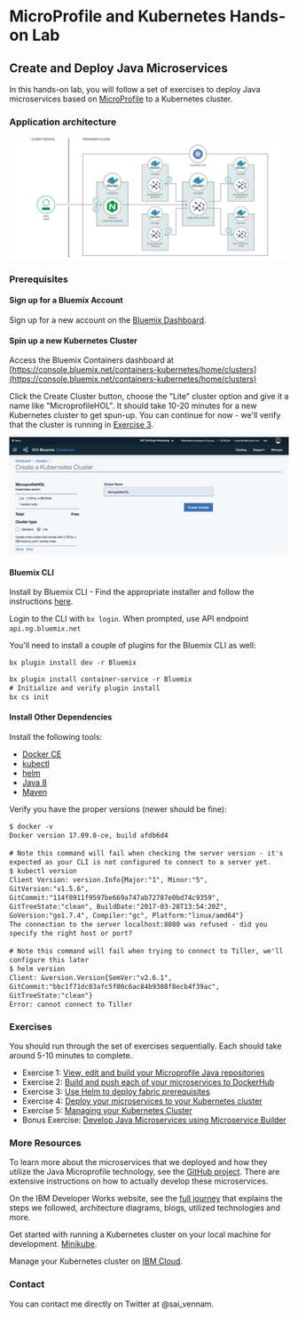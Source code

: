 # MicroProfile and Kubernetes Hands-on Lab
## Create and Deploy Java Microservices

In this hands-on lab, you will follow a set of exercises to deploy Java microservices based on [MicroProfile](http://microprofile.io) to a Kubernetes cluster. 

### Application architecture
<img src="images/Architecture.png"  width="1000">

### Prerequisites

#### Sign up for a Bluemix Account

Sign up for a new account on the [Bluemix Dashboard](https://console.ng.bluemix.net/).

#### Spin up a new Kubernetes Cluster

Access the Bluemix Containers dashboard at [https://console.bluemix.net/containers-kubernetes/home/clusters](https://console.bluemix.net/containers-kubernetes/home/clusters)

Click the Create Cluster button, choose the "Lite" cluster option and give it a name like "MicroprofileHOL". It should take 10-20 minutes for a new Kubernetes cluster to get spun-up. You can continue for now - we'll verify that the cluster is running in [Exercise 3](ex3.md).

<img src="images/newcluster.png"  width="800">

#### Bluemix CLI

Install by Bluemix CLI - Find the appropriate installer and follow the instructions [here](https://console.bluemix.net/docs/cli/index.html#downloads).

Login to the CLI with `bx login`. When prompted, use API endpoint `api.ng.bluemix.net`

You'll need to install a couple of plugins for the Bluemix CLI as well:

```
bx plugin install dev -r Bluemix
```

```
bx plugin install container-service -r Bluemix
# Initialize and verify plugin install
bx cs init
```

#### Install Other Dependencies

Install the following tools:
* [Docker CE](https://www.docker.com/community-edition)
* [kubectl](https://kubernetes.io/docs/tasks/tools/install-kubectl/)
* [helm](https://github.com/kubernetes/helm)
* [Java 8](http://www.oracle.com/technetwork/java/javase/downloads/jdk8-downloads-2133151.html)
* [Maven](https://maven.apache.org/install.html)

Verify you have the proper versions (newer should be fine):
```
$ docker -v
Docker version 17.09.0-ce, build afdb6d4

# Note this command will fail when checking the server version - it's expected as your CLI is not configured to connect to a server yet.
$ kubectl version
Client Version: version.Info{Major:"1", Minor:"5", GitVersion:"v1.5.6", GitCommit:"114f8911f9597be669a747ab72787e0bd74c9359", GitTreeState:"clean", BuildDate:"2017-03-28T13:54:20Z", GoVersion:"go1.7.4", Compiler:"gc", Platform:"linux/amd64"}
The connection to the server localhost:8080 was refused - did you specify the right host or port?

# Note this command will fail when trying to connect to Tiller, we'll configure this later
$ helm version
Client: &version.Version{SemVer:"v2.6.1", GitCommit:"bbc1f71dc03afc5f00c6ac84b9308f8ecb4f39ac", GitTreeState:"clean"}
Error: cannot connect to Tiller
```

### Exercises

You should run through the set of exercises sequentially. Each should take around 5-10 minutes to complete.

* Exercise 1: [View, edit and build your Microprofile Java repositories](exercises/ex1.md)
* Exercise 2: [Build and push each of your microservices to DockerHub](exercises/ex2.md)
* Exercise 3: [Use Helm to deploy fabric prerequisites](exercises/ex3.md)
* Exercise 4: [Deploy your microservices to your Kubernetes cluster](exercises/ex4.md)
* Exercise 5: [Managing your Kubernetes Cluster](exercises/ex5.md)
* Bonus Exercise: [Develop Java Microservices using Microservice Builder](exercises/ex_bonus.md)

### More Resources

To learn more about the microservices that we deployed and how they utilize the Java Microprofile technology, see the [GitHub project](https://github.com/eclipse/microprofile-conference). There are extensive instructions on how to actually develop these microservices.

On the IBM Developer Works website, see the [full journey](https://developer.ibm.com/code/journey/deploy-microprofile-java-microservices-on-kubernetes/) that explains the steps we followed, architecture diagrams, blogs, utilized technologies and more.

Get started with running a Kubernetes cluster on your local machine for development. [Minikube](https://kubernetes.io/docs/getting-started-guides/minikube/).

Manage your Kubernetes cluster on [IBM Cloud](https://console.bluemix.net/containers-kubernetes/home/clusters).

### Contact
You can contact me directly on Twitter at @sai_vennam.
